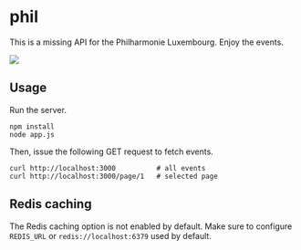 # phil

This is a missing API for the Philharmonie Luxembourg. Enjoy the events.

<img src="https://www.philharmonie.lu/media/images/logo_plux.png">

## Usage

Run the server.

```
npm install
node app.js
```

Then, issue the following GET request to fetch events.

```
curl http://localhost:3000          # all events
curl http://localhost:3000/page/1   # selected page
```

## Redis caching

The Redis caching option is not enabled by default. Make sure to configure `REDIS_URL` or `redis://localhost:6379` used by default.
